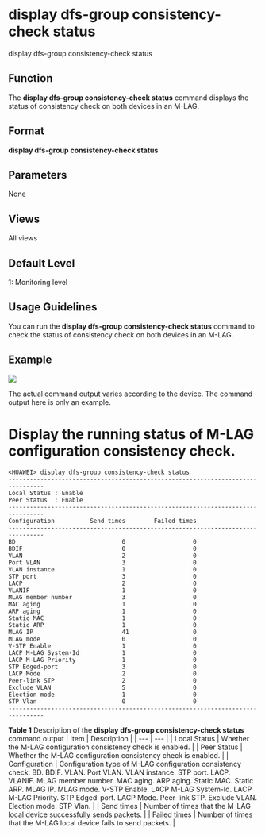 display dfs-group consistency-check status
==========================================

display dfs-group consistency-check status

Function
--------



The **display dfs-group consistency-check status** command displays the status of consistency check on both devices in an M-LAG.




Format
------

**display dfs-group consistency-check status**


Parameters
----------

None

Views
-----

All views


Default Level
-------------

1: Monitoring level


Usage Guidelines
----------------

You can run the **display dfs-group consistency-check status** command to check the status of consistency check on both devices in an M-LAG.


Example
-------

![](../public_sys-resources/note_3.0-en-us.png) 

The actual command output varies according to the device. The command output here is only an example.


# Display the running status of M-LAG configuration consistency check.
```
<HUAWEI> display dfs-group consistency-check status
--------------------------------------------------------------------------------                        
Local Status : Enable                                                                                   
Peer Status  : Enable                                                                                   
--------------------------------------------------------------------------------                        
Configuration          Send times        Failed times                                                   
--------------------------------------------------------------------------------                        
BD                              0                   0                                                   
BDIF                            0                   0                                                   
VLAN                            2                   0                                                   
Port VLAN                       3                   0                                                   
VLAN instance                   1                   0                                                   
STP port                        3                   0                                                   
LACP                            2                   0                                                   
VLANIF                          1                   0                                                   
MLAG member number              3                   0                                                   
MAC aging                       1                   0                                                   
ARP aging                       1                   0                                                   
Static MAC                      1                   0                                                   
Static ARP                      1                   0
MLAG IP                         41                  0                                                                           
MLAG mode                       0                   0    
V-STP Enable                    1                   0
LACP M-LAG System-Id            1                   0
LACP M-LAG Priority             1                   0
STP Edged-port                  3                   0
LACP Mode                       2                   0
Peer-link STP                   2                   0
Exclude VLAN                    5                   0
Election mode                   1                   0
STP Vlan                        0                   0
--------------------------------------------------------------------------------

```

**Table 1** Description of the **display dfs-group consistency-check status** command output
| Item | Description |
| --- | --- |
| Local Status | Whether the M-LAG configuration consistency check is enabled. |
| Peer Status | Whether the M-LAG configuration consistency check is enabled. |
| Configuration | Configuration type of M-LAG configuration consistency check:  BD.  BDIF.  VLAN.  Port VLAN.  VLAN instance.  STP port.  LACP.  VLANIF.  MLAG member number.  MAC aging.  ARP aging.  Static MAC.  Static ARP.  MLAG IP.  MLAG mode.  V-STP Enable.  LACP M-LAG System-Id.  LACP M-LAG Priority.  STP Edged-port.  LACP Mode.  Peer-link STP.  Exclude VLAN.  Election mode.  STP Vlan. |
| Send times | Number of times that the M-LAG local device successfully sends packets. |
| Failed times | Number of times that the M-LAG local device fails to send packets. |